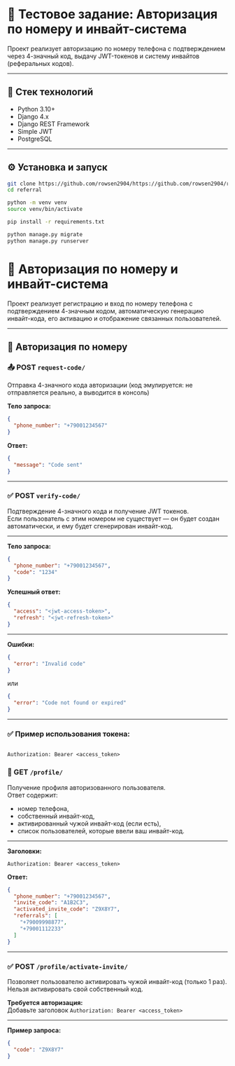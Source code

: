 # 📱 Тестовое задание: Авторизация по номеру и инвайт-система

Проект реализует авторизацию по номеру телефона с подтверждением через 4-значный код, выдачу JWT-токенов и систему инвайтов (реферальных кодов).

---

## 🚀 Стек технологий

- Python 3.10+
- Django 4.x
- Django REST Framework
- Simple JWT
- PostgreSQL

---

## ⚙️ Установка и запуск

```bash
git clone https://github.com/rowsen2904/https://github.com/rowsen2904/referral
cd referral

python -m venv venv
source venv/bin/activate

pip install -r requirements.txt

python manage.py migrate
python manage.py runserver
```

# 📱 Авторизация по номеру и инвайт-система

Проект реализует регистрацию и вход по номеру телефона с подтверждением 4-значным кодом, автоматическую генерацию инвайт-кода, его активацию и отображение связанных пользователей.

---

## 🔐 Авторизация по номеру

### 📤 POST `request-code/`

Отправка 4-значного кода авторизации (код эмулируется: не отправляется реально, а выводится в консоль)

**Тело запроса:**

```json
{
  "phone_number": "+79001234567"
}
```

**Ответ:**

```json
{
  "message": "Code sent"
}
```

---

### ✅ POST `verify-code/`

Подтверждение 4-значного кода и получение JWT токенов.  
Если пользователь с этим номером не существует — он будет создан автоматически, и ему будет сгенерирован инвайт-код.

---

**Тело запроса:**

```json
{
  "phone_number": "+79001234567",
  "code": "1234"
}
```

**Успешный ответ:**

```json
{
  "access": "<jwt-access-token>",
  "refresh": "<jwt-refresh-token>"
}
```

---

**Ошибки:**

```json
{
  "error": "Invalid code"
}
```

или

```json
{
  "error": "Code not found or expired"
}
```

---

### ✅ Пример использования токена:

```http

Authorization: Bearer <access_token>
```


### 👤 GET `/profile/`

Получение профиля авторизованного пользователя.  
Ответ содержит:
- номер телефона,
- собственный инвайт-код,
- активированный чужой инвайт-код (если есть),
- список пользователей, которые ввели ваш инвайт-код.

---

**Заголовки:**

```http
Authorization: Bearer <access_token>
```

**Ответ:**

```json
{
  "phone_number": "+79001234567",
  "invite_code": "A1B2C3",
  "activated_invite_code": "Z9X8Y7",
  "referrals": [
    "+79009998877",
    "+79001112233"
  ]
}
```

---

### ✅ POST `/profile/activate-invite/`

Позволяет пользователю активировать чужой инвайт-код (только 1 раз).  
Нельзя активировать свой собственный код.

**Требуется авторизация:**  
Добавьте заголовок `Authorization: Bearer <access_token>`

---

**Пример запроса:**

```json
{
  "code": "Z9X8Y7"
}
```